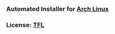 ### Automated Installer for [Arch Linux](https://www.archlinux.org)
### License: [TFL](https://github.com/nic0lae/TrueFreeLicense)